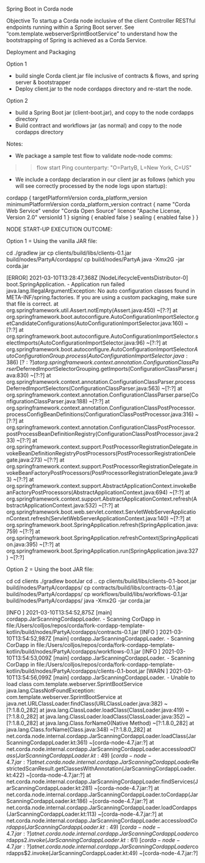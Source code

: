 Spring Boot in Corda node

Objective
To startup a Corda node inclusive of the client Controller RESTful endpoints running within a Spring Boot server.
See “com.template.webserverSprintBootService” to understand how the bootstrapping of Spring is achieved as a Corda Service.

Deployment and Packaging

Option 1
- build single Corda client.jar file inclusive of contracts & flows, and spring server & bootstrapper
- Deploy client.jar to the node cordapps directory and re-start the node.

Option 2
- build a Spring Boot jar (client-boot.jar), and copy to the node cordapps directory
- Build contract and workflows jar (as normal) and copy to the node cordapps directory

Notes:
- We package a sample test flow to validate node-node comms:
>>flow start Ping counterparty: "O=PartyB, L=New York, C=US"
- We include a cordapp declaration in our client jar as follows (which you will see correctly processed by the node logs upon startup):

cordapp {
targetPlatformVersion corda_platform_version
minimumPlatformVersion corda_platform_version
contract {
name "Corda Web Service"
vendor "Corda Open Source"
licence "Apache License, Version 2.0"
versionId 1
}
signing {
enabled false
}
sealing {
enabled false
}
}

NODE START-UP EXECUTION OUTCOME:

Option 1 = Using the vanilla JAR file:

cd <top-level-project>
./gradlew jar
cp clients/build/libs/clients-0.1.jar build/nodes/PartyA/cordapps/
cp build/nodes/PartyA
java -Xmx2G -jar corda.jar

[ERROR] 2021-03-10T13:28:47,368Z [NodeLifecycleEventsDistributor-0] boot.SpringApplication. - Application run failed
java.lang.IllegalArgumentException: No auto configuration classes found in META-INF/spring.factories. If you are using a custom packaging, make sure that file is correct.
at org.springframework.util.Assert.notEmpty(Assert.java:450) ~[?:?]
at org.springframework.boot.autoconfigure.AutoConfigurationImportSelector.getCandidateConfigurations(AutoConfigurationImportSelector.java:160) ~[?:?]
at org.springframework.boot.autoconfigure.AutoConfigurationImportSelector.selectImports(AutoConfigurationImportSelector.java:96) ~[?:?]
at org.springframework.boot.autoconfigure.AutoConfigurationImportSelector$AutoConfigurationGroup.process(AutoConfigurationImportSelector.java:386) ~[?:?]
at org.springframework.context.annotation.ConfigurationClassParser$DeferredImportSelectorGrouping.getImports(ConfigurationClassParser.java:830) ~[?:?]
at org.springframework.context.annotation.ConfigurationClassParser.processDeferredImportSelectors(ConfigurationClassParser.java:563) ~[?:?]
at org.springframework.context.annotation.ConfigurationClassParser.parse(ConfigurationClassParser.java:188) ~[?:?]
at org.springframework.context.annotation.ConfigurationClassPostProcessor.processConfigBeanDefinitions(ConfigurationClassPostProcessor.java:316) ~[?:?]
at org.springframework.context.annotation.ConfigurationClassPostProcessor.postProcessBeanDefinitionRegistry(ConfigurationClassPostProcessor.java:233) ~[?:?]
at org.springframework.context.support.PostProcessorRegistrationDelegate.invokeBeanDefinitionRegistryPostProcessors(PostProcessorRegistrationDelegate.java:273) ~[?:?]
at org.springframework.context.support.PostProcessorRegistrationDelegate.invokeBeanFactoryPostProcessors(PostProcessorRegistrationDelegate.java:93) ~[?:?]
at org.springframework.context.support.AbstractApplicationContext.invokeBeanFactoryPostProcessors(AbstractApplicationContext.java:694) ~[?:?]
at org.springframework.context.support.AbstractApplicationContext.refresh(AbstractApplicationContext.java:532) ~[?:?]
at org.springframework.boot.web.servlet.context.ServletWebServerApplicationContext.refresh(ServletWebServerApplicationContext.java:140) ~[?:?]
at org.springframework.boot.SpringApplication.refresh(SpringApplication.java:759) ~[?:?]
at org.springframework.boot.SpringApplication.refreshContext(SpringApplication.java:395) ~[?:?]
at org.springframework.boot.SpringApplication.run(SpringApplication.java:327) ~[?:?]

Option 2 = Using the boot JAR file:

cd <top-level-project>
cd clients
./gradlew bootJar
cd ..
cp clients/build/libs/clients-0.1-boot.jar build/nodes/PartyA/cordapps/
cp contracts/build/libs/contracts-0.1.jar build/nodes/PartyA/cordapps/
cp workflows/build/libs/workflows-0.1.jar build/nodes/PartyA/cordapps/
java -Xmx2G -jar corda.jar

[INFO ] 2021-03-10T13:54:52,875Z [main] cordapp.JarScanningCordappLoader. - Scanning CorDapp in file:/Users/colljos/repos/corda/fork-cordapp-template-kotlin/build/nodes/PartyA/cordapps/contracts-0.1.jar
[INFO ] 2021-03-10T13:54:52,987Z [main] cordapp.JarScanningCordappLoader. - Scanning CorDapp in file:/Users/colljos/repos/corda/fork-cordapp-template-kotlin/build/nodes/PartyA/cordapps/workflows-0.1.jar
[INFO ] 2021-03-10T13:54:53,009Z [main] cordapp.JarScanningCordappLoader. - Scanning CorDapp in file:/Users/colljos/repos/corda/fork-cordapp-template-kotlin/build/nodes/PartyA/cordapps/clients-0.1-boot.jar
[WARN ] 2021-03-10T13:54:56,099Z [main] cordapp.JarScanningCordappLoader. - Unable to load class com.template.webserver.SprintBootService
java.lang.ClassNotFoundException: com.template.webserver.SprintBootService
at java.net.URLClassLoader.findClass(URLClassLoader.java:382) ~[?:1.8.0_282]
at java.lang.ClassLoader.loadClass(ClassLoader.java:419) ~[?:1.8.0_282]
at java.lang.ClassLoader.loadClass(ClassLoader.java:352) ~[?:1.8.0_282]
at java.lang.Class.forName0(Native Method) ~[?:1.8.0_282]
at java.lang.Class.forName(Class.java:348) ~[?:1.8.0_282]
at net.corda.node.internal.cordapp.JarScanningCordappLoader.loadClass(JarScanningCordappLoader.kt:361) ~[corda-node-4.7.jar:?]
at net.corda.node.internal.cordapp.JarScanningCordappLoader.access$loadClass(JarScanningCordappLoader.kt:49) ~[corda-node-4.7.jar:?]
at net.corda.node.internal.cordapp.JarScanningCordappLoader$RestrictedScanResult.getClassesWithAnnotation(JarScanningCordappLoader.kt:422) ~[corda-node-4.7.jar:?]
at net.corda.node.internal.cordapp.JarScanningCordappLoader.findServices(JarScanningCordappLoader.kt:281) ~[corda-node-4.7.jar:?]
at net.corda.node.internal.cordapp.JarScanningCordappLoader.toCordapp(JarScanningCordappLoader.kt:186) ~[corda-node-4.7.jar:?]
at net.corda.node.internal.cordapp.JarScanningCordappLoader.loadCordapps(JarScanningCordappLoader.kt:113) ~[corda-node-4.7.jar:?]
at net.corda.node.internal.cordapp.JarScanningCordappLoader.access$loadCordapps(JarScanningCordappLoader.kt:49) ~[corda-node-4.7.jar:?]
at net.corda.node.internal.cordapp.JarScanningCordappLoader$cordapps$2.invoke(JarScanningCordappLoader.kt:61) ~[corda-node-4.7.jar:?]
at net.corda.node.internal.cordapp.JarScanningCordappLoader$cordapps$2.invoke(JarScanningCordappLoader.kt:49) ~[corda-node-4.7.jar:?]
